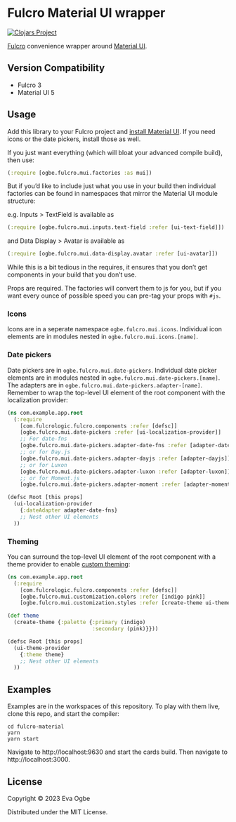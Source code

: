 # Fulcro Material UI wrapper

[![Clojars Project](https://img.shields.io/clojars/v/net.clojars.eoogbe/fulcro-material.svg)](https://clojars.org/net.clojars.eoogbe/fulcro-material)

[Fulcro](https://fulcro.fulcrologic.com/) convenience wrapper around
[Material UI](https://mui.com/).

## Version Compatibility

- Fulcro 3
- Material UI 5

## Usage

Add this library to your Fulcro project and
[install Material UI](https://mui.com/material-ui/getting-started/installation/). If you need icons
or the date pickers, install those as well.

If you just want everything (which will bloat your advanced compile build), then use:

```clojure
(:require [ogbe.fulcro.mui.factories :as mui])
```

But if you’d like to include just what you use in your build then individual factories can be found
in namespaces that mirror the Material UI module structure:

e.g. Inputs > TextField is available as

```clojure
(:require [ogbe.fulcro.mui.inputs.text-field :refer [ui-text-field]])
```

and Data Display > Avatar is available as

```clojure
(:require [ogbe.fulcro.mui.data-display.avatar :refer [ui-avatar]])
```

While this is a bit tedious in the requires, it ensures that you don’t get components in your build
that you don’t use.

Props are required. The factories will convert them to js for you, but if you want every ounce of
possible speed you can pre-tag your props with `#js`.

### Icons

Icons are in a seperate namespace `ogbe.fulcro.mui.icons`. Individual icon elements are in modules
nested in `ogbe.fulcro.mui.icons.[name]`.

### Date pickers

Date pickers are in `ogbe.fulcro.mui.date-pickers`. Individual date picker elements are in modules
nested in `ogbe.fulcro.mui.date-pickers.[name]`. The adapters are in
`ogbe.fulcro.mui.date-pickers.adapter-[name]`. Remember to wrap the top-level UI element of the root
component with the localization provider:

```clojure
(ns com.example.app.root
  (:require
    [com.fulcrologic.fulcro.components :refer [defsc]]
    [ogbe.fulcro.mui.date-pickers :refer [ui-localization-provider]]
    ;; For date-fns
    [ogbe.fulcro.mui.date-pickers.adapter-date-fns :refer [adapter-date-fns]]
    ;; or for Day.js
    [ogbe.fulcro.mui.date-pickers.adapter-dayjs :refer [adapter-dayjs]]
    ;; or for Luxon
    [ogbe.fulcro.mui.date-pickers.adapter-luxon :refer [adapter-luxon]]
    ;; or for Moment.js
    [ogbe.fulcro.mui.date-pickers.adapter-moment :refer [adapter-moment]]))

(defsc Root [this props]
  (ui-localization-provider
    {:dateAdapter adapter-date-fns}
    ;; Nest other UI elements
  ))
```

### Theming

You can surround the top-level UI element of the root component with a theme provider to enable
[custom theming](https://mui.com/material-ui/customization/theming/):

```clojure
(ns com.example.app.root
  (:require
    [com.fulcrologic.fulcro.components :refer [defsc]]
    [ogbe.fulcro.mui.customization.colors :refer [indigo pink]]
    [ogbe.fulcro.mui.customization.styles :refer [create-theme ui-theme-provider]]))

(def theme
  (create-theme {:palette {:primary (indigo)
                           :secondary (pink)}}))

(defsc Root [this props]
  (ui-theme-provider
    {:theme theme}
    ;; Nest other UI elements
  ))
```

## Examples

Examples are in the workspaces of this repository. To play with them live, clone this repo, and
start the compiler:

```
cd fulcro-material
yarn
yarn start
```

Navigate to http://localhost:9630 and start the cards build. Then navigate to http://localhost:3000.

## License

Copyright © 2023 Eva Ogbe

Distributed under the MIT License.
